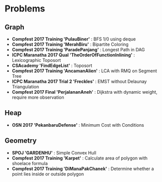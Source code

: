 # Problems

## Graph

* **Compfest 2017 Training 'PulauBiner'** : BFS 1/0 using deque
* **Compfest 2017 Training 'MerahBiru'** : Bipartite Coloring
* **Compfest 2017 Training 'ParadePanjang'** : Longest Path in DAG
* **ICPC Maranatha 2017 Qual 'TheOrderOfFunctionInlining'** : Lexicographic Toposort
* **CSAcademy 'FindEdgeList'** : Toposort
* **Compfest 2017 Training 'AncamanAlien'** : LCA with RMQ on Segment Tree
* **ICPC Maranatha 2017 Trial 2 'Freckles'** : EMST without Delaunay Triangulation
* **Compfest 2017 Final 'PerjalananAneh'** : Dijkstra with dynamic weight, require more observation

## Heap

* **OSN 2017 'PekanbaruDefense'** : Minimum Cost with Conditions

## Geometry

* **SPOJ 'GARDENHU'** : Simple Convex Hull
* **Compfest 2017 Training 'Karpet'** : Calculate area of polygon with shoelace formula
* **Compfest 2017 Training 'DiManaPakChanek'** : Determine whether a point lies inside or outside polygon
